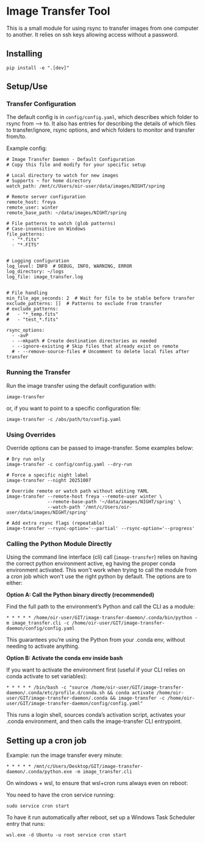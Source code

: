 # Image Transfer Tool

This is a small module for using rsync to transfer images from one computer to another. It relies on ssh keys allowing access without a password.

## Installing

```python:
pip install -e ".[dev]"
```

## Setup/Use
### Transfer Configuration
The default config is in `config/config.yaml`, which describes which folder to rsync from --> to. It also has entries for describing the details of which files to transfer/ignore, rsync options, and which folders to monitor and transfer from/to.

Example config:
```yaml:
# Image Transfer Daemon - Default Configuration
# Copy this file and modify for your specific setup

# Local directory to watch for new images
# Supports ~ for home directory
watch_path: /mnt/c/Users/oir-user/data/images/NIGHT/spring

# Remote server configuration
remote_host: freya
remote_user: winter
remote_base_path: ~/data/images/NIGHT/spring

# File patterns to watch (glob patterns)
# Case-insensitive on Windows
file_patterns:
  - "*.fits"
  - "*.FITS"


# Logging configuration
log_level: INFO  # DEBUG, INFO, WARNING, ERROR
log_directory: ~/logs
log_file: image_transfer.log


# File handling
min_file_age_seconds: 2  # Wait for file to be stable before transfer
exclude_patterns: []  # Patterns to exclude from transfer
# exclude_patterns:
#   - "*_temp.fits"
#   - "test_*.fits"

rsync_options:
  - -avP
  - --mkpath # Create destination directories as needed
  - --ignore-existing # Skip files that already exist on remote
  # - --remove-source-files # Uncomment to delete local files after transfer
```

### Running the Transfer

Run the image transfer using the default configuration with:
```bash:
image-transfer
```

or, if you want to point to a specific configuration file:

```bash:
image-transfer -c /abs/path/to/config.yaml
```

### Using Overrides
Override options can be passed to image-transfer. Some examples below:

```bash:
# Dry run only
image-transfer -c config/config.yaml --dry-run

# Force a specific night label
image-transfer --night 20251007

# Override remote or watch path without editing YAML
image-transfer --remote-host freya --remote-user winter \
               --remote-base-path '~/data/images/NIGHT/spring' \
               --watch-path '/mnt/c/Users/oir-user/data/images/NIGHT/spring'

# Add extra rsync flags (repeatable)
image-transfer --rsync-option='--partial' --rsync-option='--progress'

```

### Calling the Python Module Directly
Using the command line interface (cli) call (`image-transfer`) relies on having the correct python environment active, eg having the proper conda environment activated. This won't work when trying to call the module from a cron job which won't use the right python by default. The options are to either:

**Option A: Call the Python binary directly (recommended)**

Find the full path to the environment’s Python and call the CLI as a module:

```bash:
* * * * * /home/oir-user/GIT/image-transfer-daemon/.conda/bin/python -m image_transfer.cli -c /home/oir-user/GIT/image-transfer-daemon/config/config.yaml
```

This guarantees you’re using the Python from your .conda env, without needing to activate anything.

**Option B: Activate the conda env inside bash**

If you want to activate the environment first (useful if your CLI relies on conda activate to set variables):
```bash:
* * * * * /bin/bash -c "source /home/oir-user/GIT/image-transfer-daemon/.conda/etc/profile.d/conda.sh && conda activate /home/oir-user/GIT/image-transfer-daemon/.conda && image-transfer -c /home/oir-user/GIT/image-transfer-daemon/config/config.yaml"
```

This runs a login shell, sources conda’s activation script, activates your .conda environment, and then calls the image-transfer CLI entrypoint.

## Setting up a cron job
Example: run the image transfer every minute:

```bash:
* * * * * /mnt/c/Users/Desktop/GIT/image-transfer-daemon/.conda/python.exe -m image_transfer.cli
```

On windows + wsl, to ensure that wsl+cron runs always even on reboot:

You need to have the cron service running:

```bash:
sudo service cron start
```


To have it run automatically after reboot, set up a Windows Task Scheduler entry that runs:
```bash:
wsl.exe -d Ubuntu -u root service cron start
```


